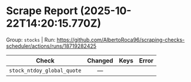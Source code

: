 # Scrape Report (2025-10-22T14:20:15.770Z)

Group: `stocks`  |  Run: https://github.com/AlbertoRoca96/scraping-checks-scheduler/actions/runs/18719282425

| Check | Changed | Keys | Error |
|---|:---:|:--|:--|
| `stock_ntdoy_global_quote` | — |  |  |

